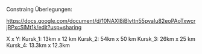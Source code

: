 Constraing Überlegungen:

https://docs.google.com/document/d/10NAXI8iBlvttn55pvaIu82eoPAoTxwcrjRPxcSlMt1k/edit?usp=sharing


X x Y:
Kursk_1: 13km x 12 km
Kursk_2: 54km x 50 km
Kursk_3: 26km x 25 km
Kursk_4: 13.3km x 12.3km

